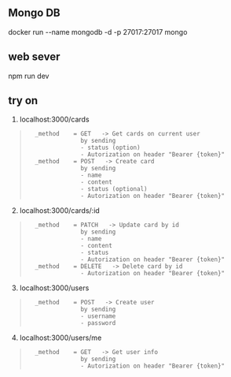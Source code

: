 
## Mongo DB
docker run --name mongodb -d -p 27017:27017 mongo

## web sever
npm run dev

## try on
1. localhost:3000/cards
>       _method    = GET   -> Get cards on current user 
>                    by sending 
>                    - status (option)
>                    - Autorization on header "Bearer {token}"
>       _method    = POST   -> Create card
>                    by sending 
>                    - name
>                    - content
>                    - status (optional)
>                    - Autorization on header "Bearer {token}"
2. localhost:3000/cards/:id
>       _method    = PATCH   -> Update card by id
>                    by sending 
>                    - name
>                    - content
>                    - status
>                    - Autorization on header "Bearer {token}"
>       _method    = DELETE   -> Delete card by id
>                    - Autorization on header "Bearer {token}"
3. localhost:3000/users
>       _method    = POST   -> Create user
>                    by sending 
>                    - username
>                    - password
4. localhost:3000/users/me
>       _method    = GET   -> Get user info
>                    by sending
>                    - Autorization on header "Bearer {token}"
